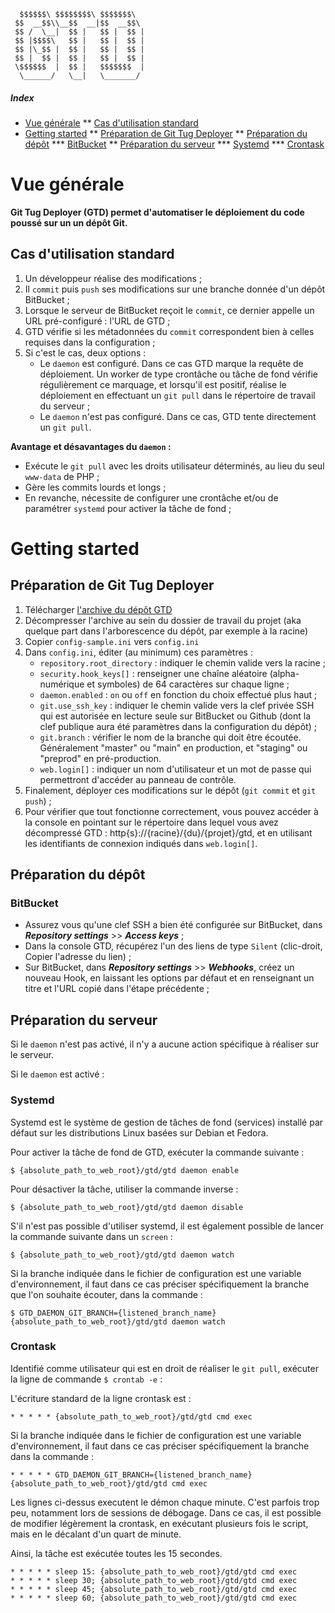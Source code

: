 
```
  $$$$$$\ $$$$$$$$\ $$$$$$$\
 $$  __$$\\__$$  __|$$  __$$\
 $$ /  \__|  $$ |   $$ |  $$ |
 $$ |$$$$\   $$ |   $$ |  $$ |
 $$ |\_$$ |  $$ |   $$ |  $$ |
 $$ |  $$ |  $$ |   $$ |  $$ |
 \$$$$$$  |  $$ |   $$$$$$$  |
  \______/   \__|   \_______/
```

##### Index
* [Vue générale](#ov)
** [Cas d'utilisation standard](#ov-usecase)
* [Getting started](#gs)
** [Préparation de Git Tug Deployer](#gs-gtd)
** [Préparation du dépôt](#gs-repository)
*** [BitBucket](#gs-repository-bitbucket)
** [Préparation du serveur](#gs-server)
*** [Systemd](#gs-server-systemd)
*** [Crontask](#gs-server-crontask)

<a name="ov" />

# Vue générale

**Git Tug Deployer (GTD) permet d'automatiser le déploiement
du code poussé sur un un dépôt Git.**

<a name="ov-usecase" />

## Cas d'utilisation standard

1. Un développeur réalise des modifications ;
2. Il `commit` puis `push` ses modifications sur une branche donnée d'un dépôt BitBucket ;
3. Lorsque le serveur de BitBucket reçoit le `commit`, ce dernier appelle un URL pré-configuré : l'URL de GTD ;
4. GTD vérifie si les métadonnées du `commit` correspondent bien à celles requises dans la configuration ;
5. Si c'est le cas, deux options :
    * Le `daemon` est configuré. Dans ce cas GTD marque la requête de déploiement.
        Un worker de type crontâche ou tâche de fond vérifie régulièrement ce marquage,
        et lorsqu'il est positif, réalise le déploiement en effectuant un `git pull` dans le répertoire
        de travail du serveur ;
    * Le `daemon` n'est pas configuré. Dans ce cas, GTD tente directement un `git pull`.

**Avantage et désavantages du `daemon` :**
* Exécute le `git pull` avec les droits utilisateur déterminés, au lieu du seul `www-data` de PHP ;
* Gère les commits lourds et longs ;
* En revanche, nécessite de configurer une crontâche et/ou de paramétrer
    `systemd` pour activer la tâche de fond ;

<a name="gs" />

# Getting started

<a name="gs-gtd" />

## Préparation de Git Tug Deployer

1. Télécharger [l'archive du dépôt GTD](https://github.com/d4w33d/GitTugDeployer/archive/refs/heads/main.zip)
2. Décompresser l'archive au sein du dossier de travail du projet
    (aka quelque part dans l'arborescence du dépôt, par exemple à la racine)
3. Copier `config-sample.ini` vers `config.ini`
4. Dans `config.ini`, éditer (au minimum) ces paramètres :
    * `repository.root_directory` : indiquer le chemin valide vers la racine ;
    * `security.hook_keys[]` : renseigner une chaîne aléatoire (alpha-numérique et symboles) de 64 caractères sur chaque ligne ;
    * `daemon.enabled` : `on` ou `off` en fonction du choix effectué plus haut ;
    * `git.use_ssh_key` : indiquer le chemin valide vers la clef privée SSH
        qui est autorisée en lecture seule sur BitBucket ou Github
        (dont la clef publique aura été paramètres dans la configuration du dépôt) ;
    * `git.branch` : vérifier le nom de la branche qui doit être écoutée.
        Généralement "master" ou "main" en production, et "staging" ou "preprod" en pré-production.
    * `web.login[]` : indiquer un nom d'utilisateur et un mot de passe qui permettront d'accéder au panneau de contrôle.
5. Finalement, déployer ces modifications sur le dépôt (`git commit` et `git push`) ;
6. Pour vérifier que tout fonctionne correctement, vous pouvez accéder à la console en pointant
    sur le répertoire dans lequel vous avez décompressé GTD : http{s}://{racine}/{du}/{projet}/gtd,
    et en utilisant les identifiants de connexion indiqués dans `web.login[]`.

<a name="gs-repository" />

## Préparation du dépôt

<a name="gs-repository-bitbucket" />

### BitBucket

* Assurez vous qu'une clef SSH a bien été configurée sur BitBucket, dans
    ***Repository settings*** >> ***Access keys*** ;
* Dans la console GTD, récupérez l'un des liens de type `Silent` (clic-droit, Copier l'adresse du lien) ;
* Sur BitBucket, dans ***Repository settings*** >> ***Webhooks***, créez un nouveau Hook,
    en laissant les options par défaut et en renseignant un titre et l'URL copié dans l'étape précédente ;

<a name="gs-server" />

## Préparation du serveur

Si le `daemon` n'est pas activé, il n'y a aucune action spécifique à réaliser
sur le serveur.

Si le `daemon` est activé :

<a name="gs-server-systemd" />

### Systemd

Systemd est le système de gestion de tâches de fond (services) installé par défaut
sur les distributions Linux basées sur Debian et Fedora.

Pour activer la tâche de fond de GTD, exécuter la commande suivante :

```
$ {absolute_path_to_web_root}/gtd/gtd daemon enable
```

Pour désactiver la tâche, utiliser la commande inverse :

```
$ {absolute_path_to_web_root}/gtd/gtd daemon disable
```

S'il n'est pas possible d'utiliser systemd, il est également possible de lancer
la commande suivante dans un `screen` :

```
$ {absolute_path_to_web_root}/gtd/gtd daemon watch
```

Si la branche indiquée dans le fichier de configuration est une variable d'environnement,
il faut dans ce cas préciser spécifiquement la branche que l'on souhaite écouter, dans la commande :

```
$ GTD_DAEMON_GIT_BRANCH={listened_branch_name} {absolute_path_to_web_root}/gtd/gtd daemon watch
```

<a name="gs-server-crontask" />

### Crontask

Identifié comme utilisateur qui est en droit de réaliser le `git pull`,
exécuter la ligne de commande `$ crontab -e` :

L'écriture standard de la ligne crontask est :

```
* * * * * {absolute_path_to_web_root}/gtd/gtd cmd exec
```

Si la branche indiquée dans le fichier de configuration est une variable d'environnement,
il faut dans ce cas préciser spécifiquement la branche dans la commande :

```
* * * * * GTD_DAEMON_GIT_BRANCH={listened_branch_name} {absolute_path_to_web_root}/gtd/gtd cmd exec
```

Les lignes ci-dessus executent le démon chaque minute. C'est parfois trop peu,
notamment lors de sessions de débogage. Dans ce cas, il est possible de modifier légèrement
la crontask, en exécutant plusieurs fois le script, mais en le décalant d'un quart de minute.

Ainsi, la tâche est exécutée toutes les 15 secondes.

```
* * * * * sleep 15: {absolute_path_to_web_root}/gtd/gtd cmd exec
* * * * * sleep 30; {absolute_path_to_web_root}/gtd/gtd cmd exec
* * * * * sleep 45; {absolute_path_to_web_root}/gtd/gtd cmd exec
* * * * * sleep 60; {absolute_path_to_web_root}/gtd/gtd cmd exec
```
